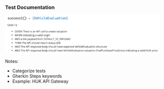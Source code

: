 
### Test Documentation

![Test Documentation](img/test-documentation.png)

Notes:
* Categorize tests
* Gherkin Steps keywords
* Example: HUK API Gateway
